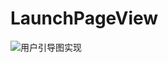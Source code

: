 # LaunchPageView

![用户引导图实现](http://upload-images.jianshu.io/upload_images/325120-09b804e4b6259a6e.gif?imageMogr2/auto-orient/strip%7CimageView2/2/w/1240)
